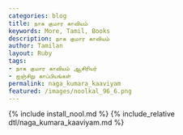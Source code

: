 ```yaml
---  
categories: blog  
title: நாக குமார காவியம்
keywords: More, Tamil, Books  
description: நாக குமார காவியம்
author: Tamilan  
layout: Ruby  
tags:     
- நாக குமார காவியம் ஆசிரியர்
- ஐஞ்சிறு காப்பியங்கள்
permalink: naga_kumara_kaaviyam  
featured: /images/noolkal_96_6.png  
---  
```

{% include install_nool.md %} 
{% include_relative dtl/naga_kumara_kaaviyam.md %} 
